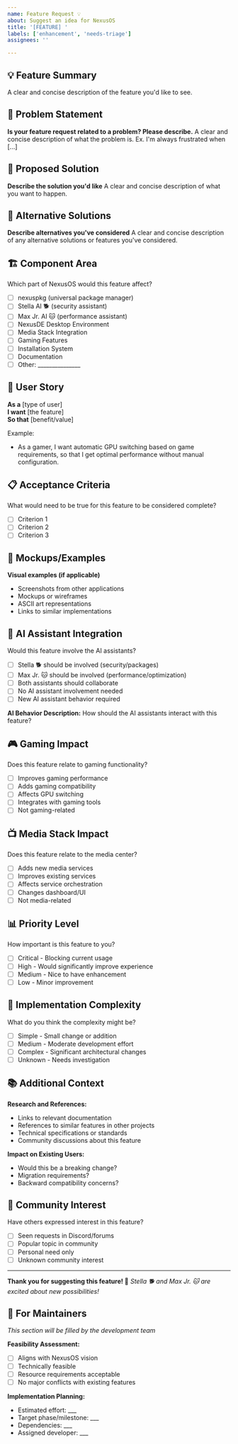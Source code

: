 ```yaml
---
name: Feature Request 💡
about: Suggest an idea for NexusOS
title: '[FEATURE] '
labels: ['enhancement', 'needs-triage']
assignees: ''

---
```


## 💡 Feature Summary
A clear and concise description of the feature you'd like to see.

## 🎯 Problem Statement
**Is your feature request related to a problem? Please describe.**
A clear and concise description of what the problem is. Ex. I'm always frustrated when [...]

## 🚀 Proposed Solution
**Describe the solution you'd like**
A clear and concise description of what you want to happen.

## 🔄 Alternative Solutions
**Describe alternatives you've considered**
A clear and concise description of any alternative solutions or features you've considered.

## 🏗️ Component Area
Which part of NexusOS would this feature affect?
- [ ] nexuspkg (universal package manager)
- [ ] Stella AI 🐕 (security assistant)
- [ ] Max Jr. AI 🐱 (performance assistant)
- [ ] NexusDE Desktop Environment
- [ ] Media Stack Integration
- [ ] Gaming Features
- [ ] Installation System
- [ ] Documentation
- [ ] Other: _______________

## 👥 User Story
**As a** [type of user]  
**I want** [the feature]  
**So that** [benefit/value]

Example:
- As a gamer, I want automatic GPU switching based on game requirements, so that I get optimal performance without manual configuration.

## 📋 Acceptance Criteria
What would need to be true for this feature to be considered complete?
- [ ] Criterion 1
- [ ] Criterion 2  
- [ ] Criterion 3

## 🎨 Mockups/Examples
**Visual examples (if applicable)**
- Screenshots from other applications
- Mockups or wireframes
- ASCII art representations
- Links to similar implementations

## 🤖 AI Assistant Integration
Would this feature involve the AI assistants?
- [ ] Stella 🐕 should be involved (security/packages)
- [ ] Max Jr. 🐱 should be involved (performance/optimization)
- [ ] Both assistants should collaborate
- [ ] No AI assistant involvement needed
- [ ] New AI assistant behavior required

**AI Behavior Description:**
How should the AI assistants interact with this feature?

## 🎮 Gaming Impact
Does this feature relate to gaming functionality?
- [ ] Improves gaming performance
- [ ] Adds gaming compatibility
- [ ] Affects GPU switching
- [ ] Integrates with gaming tools
- [ ] Not gaming-related

## 📺 Media Stack Impact  
Does this feature relate to the media center?
- [ ] Adds new media services
- [ ] Improves existing services
- [ ] Affects service orchestration
- [ ] Changes dashboard/UI
- [ ] Not media-related

## 📊 Priority Level
How important is this feature to you?
- [ ] Critical - Blocking current usage
- [ ] High - Would significantly improve experience
- [ ] Medium - Nice to have enhancement
- [ ] Low - Minor improvement

## 🔧 Implementation Complexity
What do you think the complexity might be?
- [ ] Simple - Small change or addition
- [ ] Medium - Moderate development effort
- [ ] Complex - Significant architectural changes
- [ ] Unknown - Needs investigation

## 📚 Additional Context
**Research and References:**
- Links to relevant documentation
- References to similar features in other projects
- Technical specifications or standards
- Community discussions about this feature

**Impact on Existing Users:**
- Would this be a breaking change?
- Migration requirements?
- Backward compatibility concerns?

## 🌟 Community Interest
Have others expressed interest in this feature?
- [ ] Seen requests in Discord/forums
- [ ] Popular topic in community
- [ ] Personal need only
- [ ] Unknown community interest

---

**Thank you for suggesting this feature! 🚀**
*Stella 🐕 and Max Jr. 🐱 are excited about new possibilities!*

## 📝 For Maintainers
*This section will be filled by the development team*

**Feasibility Assessment:**
- [ ] Aligns with NexusOS vision
- [ ] Technically feasible
- [ ] Resource requirements acceptable
- [ ] No major conflicts with existing features

**Implementation Planning:**
- Estimated effort: ___
- Target phase/milestone: ___
- Dependencies: ___
- Assigned developer: ___